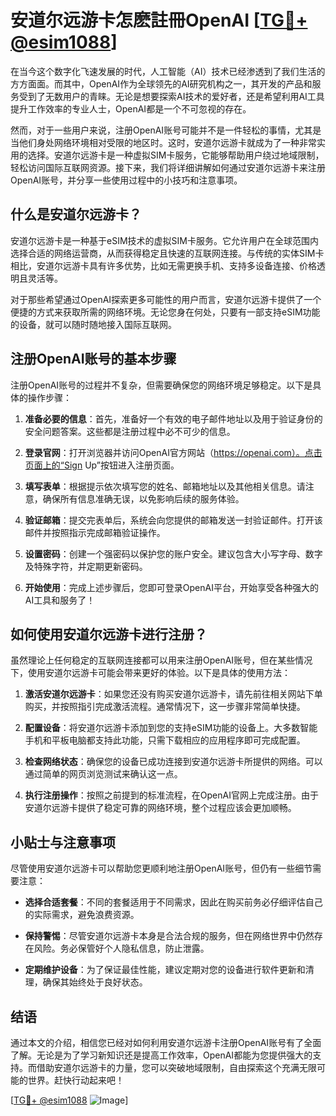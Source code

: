 # 安道尔远游卡怎麽註冊OpenAI [[TG💪+ @esim1088](https://t.me/s/esim1088)]

在当今这个数字化飞速发展的时代，人工智能（AI）技术已经渗透到了我们生活的方方面面。而其中，OpenAI作为全球领先的AI研究机构之一，其开发的产品和服务受到了无数用户的青睐。无论是想要探索AI技术的爱好者，还是希望利用AI工具提升工作效率的专业人士，OpenAI都是一个不可忽视的存在。

然而，对于一些用户来说，注册OpenAI账号可能并不是一件轻松的事情，尤其是当他们身处网络环境相对受限的地区时。这时，安道尔远游卡就成为了一种非常实用的选择。安道尔远游卡是一种虚拟SIM卡服务，它能够帮助用户绕过地域限制，轻松访问国际互联网资源。接下来，我们将详细讲解如何通过安道尔远游卡来注册OpenAI账号，并分享一些使用过程中的小技巧和注意事项。

## 什么是安道尔远游卡？

安道尔远游卡是一种基于eSIM技术的虚拟SIM卡服务。它允许用户在全球范围内选择合适的网络运营商，从而获得稳定且快速的互联网连接。与传统的实体SIM卡相比，安道尔远游卡具有许多优势，比如无需更换手机、支持多设备连接、价格透明且灵活等。

对于那些希望通过OpenAI探索更多可能性的用户而言，安道尔远游卡提供了一个便捷的方式来获取所需的网络环境。无论您身在何处，只要有一部支持eSIM功能的设备，就可以随时随地接入国际互联网。

## 注册OpenAI账号的基本步骤

注册OpenAI账号的过程并不复杂，但需要确保您的网络环境足够稳定。以下是具体的操作步骤：

1. **准备必要的信息**：首先，准备好一个有效的电子邮件地址以及用于验证身份的安全问题答案。这些都是注册过程中必不可少的信息。
   
2. **登录官网**：打开浏览器并访问OpenAI官方网站（https://openai.com）。点击页面上的“Sign Up”按钮进入注册页面。

3. **填写表单**：根据提示依次填写您的姓名、邮箱地址以及其他相关信息。请注意，确保所有信息准确无误，以免影响后续的服务体验。

4. **验证邮箱**：提交完表单后，系统会向您提供的邮箱发送一封验证邮件。打开该邮件并按照指示完成邮箱验证操作。

5. **设置密码**：创建一个强密码以保护您的账户安全。建议包含大小写字母、数字及特殊字符，并定期更新密码。

6. **开始使用**：完成上述步骤后，您即可登录OpenAI平台，开始享受各种强大的AI工具和服务了！

## 如何使用安道尔远游卡进行注册？

虽然理论上任何稳定的互联网连接都可以用来注册OpenAI账号，但在某些情况下，使用安道尔远游卡可能会带来更好的体验。以下是具体的使用方法：

1. **激活安道尔远游卡**：如果您还没有购买安道尔远游卡，请先前往相关网站下单购买，并按照指引完成激活流程。通常情况下，这一步骤非常简单快捷。

2. **配置设备**：将安道尔远游卡添加到您的支持eSIM功能的设备上。大多数智能手机和平板电脑都支持此功能，只需下载相应的应用程序即可完成配置。

3. **检查网络状态**：确保您的设备已成功连接到安道尔远游卡所提供的网络。可以通过简单的网页浏览测试来确认这一点。

4. **执行注册操作**：按照之前提到的标准流程，在OpenAI官网上完成注册。由于安道尔远游卡提供了稳定可靠的网络环境，整个过程应该会更加顺畅。

## 小贴士与注意事项

尽管使用安道尔远游卡可以帮助您更顺利地注册OpenAI账号，但仍有一些细节需要注意：

- **选择合适套餐**：不同的套餐适用于不同需求，因此在购买前务必仔细评估自己的实际需求，避免浪费资源。
  
- **保持警惕**：尽管安道尔远游卡本身是合法合规的服务，但在网络世界中仍然存在风险。务必保管好个人隐私信息，防止泄露。

- **定期维护设备**：为了保证最佳性能，建议定期对您的设备进行软件更新和清理，确保其始终处于良好状态。

## 结语

通过本文的介绍，相信您已经对如何利用安道尔远游卡注册OpenAI账号有了全面了解。无论是为了学习新知识还是提高工作效率，OpenAI都能为您提供强大的支持。而借助安道尔远游卡的力量，您可以突破地域限制，自由探索这个充满无限可能的世界。赶快行动起来吧！

[[TG💪+ @esim1088](https://t.me/s/esim1088) ![Image](https://i.postimg.cc/4NQfJmqS/Snipaste-2025-05-13-00-14-12.png)]